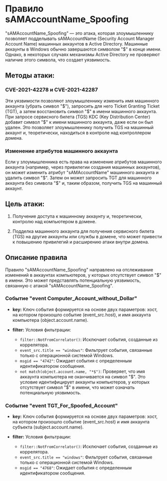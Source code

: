# Правило sAMAccountName_Spoofing

"sAMAccountName_Spoofing" — это атака, которая злоумышленнику позволяет подделывать sAMAccountName (Security Account Manager Account Name) машинных аккаунтов в Active Directory. Машинные аккаунты в Windows обычно завершаются символом "$" в конце имени. Однако, в некоторых случаях механизмы Active Directory не проверяют наличие этого символа, что создает уязвимость.

## Методы атаки:

### CVE-2021-42278 и CVE-2021-42287

Эти уязвимости позволяют злоумышленнику изменить имя машинного аккаунта (убрать символ "$"), запросить для него Ticket Granting Ticket (TGT), а затем восстановить символ "$" в имени машинного аккаунта. При запросе сервисного билета (TGS) KDC (Key Distribution Center) добавит символ "$" к имени машинного аккаунта, даже если он был удален. Это позволяет злоумышленнику получить TGS на машинный аккаунт и, теоретически, находиться в контроле над контроллером домена.

### Изменение атрибутов машинного аккаунта

Если у злоумышленника есть права на изменение атрибутов машинного аккаунта (например, через привилегии создания машинных аккаунтов), он может изменить атрибут "sAMAccountName" машинного аккаунта и удалить символ "$". Затем он может запросить TGT для машинного аккаунта без символа "$" и, таким образом, получить TGS на машинный аккаунт.

## Цель атаки:

1. Получение доступа к машинному аккаунту и, теоретически, контролю над компьютером в домене.

2. Подделка машинного аккаунта для получения сервисного билета (TGS) на другие аккаунты или службы в домене, что может привести к повышению привилегий и расширению атаки внутри домена.

## Описание правила

Правило "sAMAccountName_Spoofing" направлено на отслеживание изменений в аккаунтах компьютеров, у которых отсутствует символ "$" в имени. Это может представлять потенциальную уязвимость, связанную с атакой "sAMAccountName_Spoofing".

### Событие "event Computer_Account_without_Dollar"

- **key:** Ключ события формируется на основе двух параметров: хост, на котором произошло событие (event_src.host), и имя аккаунта компьютера (object.account.name).

- **filter:** Условия фильтрации:
  - `filter::NotFromCorrelator()`: Исключает события, созданные из коррелятора.
  - `event_src.title == "windows"`: Фильтрует события, связанные только с операционной системой Windows.
  - `msgid == "4742"`: Ожидает события с определенным идентификатором сообщения.
  - `not match(object.account.name, "*$")`: Проверяет, что имя аккаунта компьютера не оканчивается на символ "$". Это условие идентифицирует аккаунты компьютеров, у которых отсутствует символ "$" в имени, что может означать потенциальную уязвимость.

### Событие "event TGT_For_Spoofed_Account"

- **key:** Ключ события формируется на основе двух параметров: хост, на котором произошло событие (event_src.host) и имя аккаунта субъекта (subject.account.name).

- **filter:** Условия фильтрации:
  - `filter::NotFromCorrelator()`: Исключает события, созданные из коррелятора.
  - `event_src.title == "windows"`: Фильтрует события, связанные только с операционной системой Windows.
  - `msgid == "4768"`: Ожидает события с определенным идентификатором сообщения.

